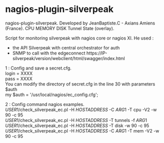 # nagios-plugin-silverpeak
nagios-plugin-silverpeak.
Developed by JeanBaptiste.C - Axians Amiens (France). 
CPU
MEMORY
DISK
Tunnel State (overlay). 

Script for monitoring silverpeak with nagios core or nagios XI.
He used : 
- the API Silverpeak with central orchestrator for auth
- SNMP to call with the edgeconnect
https://IP-silverpeak/version/webclient/html/swagger/index.html

1 : Config and save a secret.cfg.  
login = XXXX  
pass = XXXX  
You can modify the directory of secret.cfg in the line 30 with parameters $auth  
my $auth = '/usr/local/nagios/ec_config.cfg';  

2 : Config command nagios examples.  
$USER1$/check_silverpeak_ec.pl -H $HOSTADDRESS$ -C $ARG1$ -T cpu -V2 -w 90 -c 95  
$USER1$/check_silverpeak_ec.pl -H $HOSTADDRESS$ -T tunnels -f $ARG1$  
$USER1$/check_silverpeak_ec.pl -H $HOSTADDRESS$ -T disk -w 90 -c 95  
$USER1$/check_silverpeak_ec.pl -H $HOSTADDRESS$ -C $ARG1$ -T mem -V2 -w 90 -c 95  

